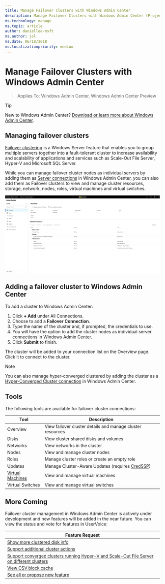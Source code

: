 ```yaml
---
title: Manage Failover Clusters with Windows Admin Center
description: Manage Failover Clusters with Windows Admin Center (Project Honolulu)
ms.technology: manage
ms.topic: article
author: daniellee-msft
ms.author: jol
ms.date: 06/18/2018
ms.localizationpriority: medium
---
```

# Manage Failover Clusters with Windows Admin Center

>Applies To: Windows Admin Center, Windows Admin Center Preview

> [!Tip]
> New to Windows Admin Center?
> [Download or learn more about Windows Admin Center](../overview.md).

## Managing failover clusters
[Failover clustering](https://docs.microsoft.com/windows-server/failover-clustering/failover-clustering-overview) is a Windows Server feature that enables you to group multiple servers together into a fault-tolerant cluster to increase availability and scalability of applications and services such as Scale-Out File Server, Hyper-V and Microsoft SQL Server.

While you can manage failover cluster nodes as individual servers by adding them as [Server connections](manage-servers.md) in Windows Admin Center, you can also add them as Failover clusters to view and manage cluster resources, storage, network, nodes, roles, virtual machines and virtual switches.

![Failover cluster Overview screen](../media/manage-failover-clusters/fcm-overview.png)

## Adding a failover cluster to Windows Admin Center
To add a cluster to Windows Admin Center:

1. Click **+ Add** under All Connections.
2. Choose to add a **Failover Connection**.
3. Type the name of the cluster and, if prompted, the credentials to use.
4. You will have the option to add the cluster nodes as individual server connections in Windows Admin Center.
5. Click **Submit** to finish.

The cluster will be added to your connection list on the Overview page. Click it to connect to the cluster.

> [!NOTE]
> You can also manage hyper-converged clustered by adding the cluster as a [Hyper-Converged Cluster connection](manage-hyper-converged.md) in Windows Admin Center.

## Tools

The following tools are available for failover cluster connections:

| Tool | Description |
| ---- | ----------- |
| Overview | View failover cluster details and manage cluster resources |
| Disks | View cluster shared disks and volumes |
| Networks | View networks in the cluster |
| Nodes | View and manage cluster nodes |
| Roles | Manage cluster roles or create an empty role |
| Updates | Manage Cluster-Aware Updates (requires [CredSSP](../understand/faq.md#does-windows-admin-center-use-credssp)) |
| [Virtual Machines](manage-virtual-machines.md) | View and manage virtual machines |
| Virtual Switches | View and manage virtual switches |

## More Coming

Failover cluster management in Windows Admin Center is actively under development and new features will be added in the near future. You can view the status and vote for features in UserVoice:

|Feature Request|
|-------|
| [Show more clustered disk info](https://windowsserver.uservoice.com/forums/295071-management-tools/suggestions/31740424--cluster-more-disk-info-in-failover-cluster-manag) |
| [Support additional cluster actions](https://windowsserver.uservoice.com/forums/295071-management-tools/suggestions/33558076--fcm-full-csv-management-cycle-in-one-place) |
| [Support converged clusters running Hyper-V and Scale-Out File Server on different clusters](https://windowsserver.uservoice.com/forums/295071-management-tools/suggestions/31729741--cluster-support-for-converged-architecture) |
| [View CSV block cache](https://windowsserver.uservoice.com/forums/295071-management-tools/suggestions/31669477--cluster-csv-block-cache) |
| [See all or propose new feature](https://windowsserver.uservoice.com/forums/295071/filters/top?category_id=319162&query=%5Bcluster%5D) |